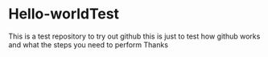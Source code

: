 # Hello-worldTest
This is a test repository to try out github
this is just to test how github works and what the steps you need to perform
Thanks
